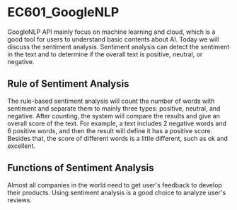 # EC601_GoogleNLP
GoogleNLP API mainly focus on machine learning and cloud, which is a good tool for users to understand basic contents about AI. Today we will discuss the sentiment analysis. Sentiment analysis can detect the sentiment in the text and to determine if the overall text is positive, neutral, or negative. 

## Rule of Sentiment Analysis
The rule-based sentiment analysis will count the number of words with sentiment and separate them to mainly three types: positive, neutral, and negative. After counting, the system will compare the results and give an overall score of the text. For example, a text includes 2 negative words and 6 positive words, and then the result will define it has a positive score. Besides that, the score of different words is a little different, such as ok and excellent. 

## Functions of Sentiment Analysis
Almost all companies in the world need to get user's feedback to develop their products. Using sentiment analysis is a good choice to analyze user's reviews. 
